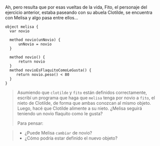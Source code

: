 Ah, pero resulta que por esas vueltas de la vida, Fito, el personaje del ejercicio anterior, estaba paseando con su abuela Clotilde, se encuentra con Melisa y algo pasa entre ellos... 

```wollok
object melisa {
  var novio
   
  method novio(unNovio) {
      unNovio = novio
  }
  
  method novio() { 
      return novio
  }
  method novioEsFlaquitoComoLeGusta() {
     return novio.peso() < 80
  }
}
```

> Asumiendo que `clotilde` y `fito` están definidos correctamente, escribí un programa que haga que `melisa` tenga por novio a `fito`, el nieto de Clotilde, de forma que ambas conozcan al mismo objeto. 
> Luego, hacé que Clotilde alimente a su nieto. 
> ¿Melisa seguirá teniendo un novio flaquito como le gusta?
>
> Para pensar: 

> * ¿Puede Melisa `cambiar` de novio? 
> * ¿Cómo podría estar definido el nuevo objeto?   
